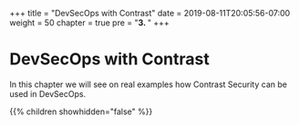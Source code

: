 +++
title = "DevSecOps with Contrast"
date = 2019-08-11T20:05:56-07:00
weight = 50
chapter = true
pre = "<b>3. </b>"
+++

# DevSecOps with Contrast
<p style='text-align: left;'>
In this chapter we will see on real examples how Contrast Security can be used in DevSecOps.
</p>
{{% children showhidden="false" %}}